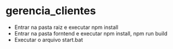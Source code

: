 # gerencia_clientes

* Entrar na pasta raiz e executar npm install
* Entrar na pasta forntend e executar npm install, npm run build
* Executar o arquivo start.bat
